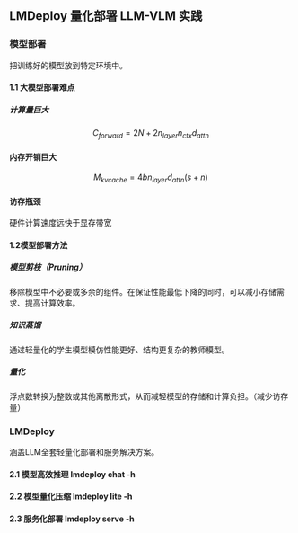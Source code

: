 ## LMDeploy 量化部署 LLM-VLM 实践
### 模型部署
把训练好的模型放到特定环境中。
#### 1.1 大模型部署难点
##### 计算量巨大
$$
C_{forward} = 2N + 2n_{layer}n_{ctx}d_{attn}
$$

#### 内存开销巨大
$$
M_{kvcache} = 4bn_{layer}d_{attn}(s + n)
$$

#### 访存瓶颈
硬件计算速度远快于显存带宽

#### 1.2模型部署方法
##### 模型剪枝（Pruning）
移除模型中不必要或多余的组件。在保证性能最低下降的同时，可以减小存储需求、提高计算效率。

##### 知识蒸馏
通过轻量化的学生模型模仿性能更好、结构更复杂的教师模型。

##### 量化
浮点数转换为整数或其他离散形式，从而减轻模型的存储和计算负担。（减少访存量）

### LMDeploy
涵盖LLM全套轻量化部署和服务解决方案。

#### 2.1 模型高效推理 lmdeploy chat -h

#### 2.2 模型量化压缩 lmdeploy lite -h

#### 2.3 服务化部署 lmdeploy serve -h


